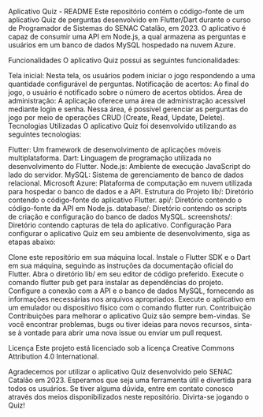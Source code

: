 Aplicativo Quiz - README
Este repositório contém o código-fonte de um aplicativo Quiz de perguntas desenvolvido em Flutter/Dart durante o curso de Programador de Sistemas do SENAC Catalão, em 2023. O aplicativo é capaz de consumir uma API em Node.js, a qual armazena as perguntas e usuários em um banco de dados MySQL hospedado na nuvem Azure.

Funcionalidades
O aplicativo Quiz possui as seguintes funcionalidades:

Tela inicial: Nesta tela, os usuários podem iniciar o jogo respondendo a uma quantidade configurável de perguntas.
Notificação de acertos: Ao final do jogo, o usuário é notificado sobre o número de acertos obtidos.
Área de administração: A aplicação oferece uma área de administração acessível mediante login e senha. Nessa área, é possível gerenciar as perguntas do jogo por meio de operações CRUD (Create, Read, Update, Delete).
Tecnologias Utilizadas
O aplicativo Quiz foi desenvolvido utilizando as seguintes tecnologias:

Flutter: Um framework de desenvolvimento de aplicações móveis multiplataforma.
Dart: Linguagem de programação utilizada no desenvolvimento do Flutter.
Node.js: Ambiente de execução JavaScript do lado do servidor.
MySQL: Sistema de gerenciamento de banco de dados relacional.
Microsoft Azure: Plataforma de computação em nuvem utilizada para hospedar o banco de dados e a API.
Estrutura do Projeto
lib/: Diretório contendo o código-fonte do aplicativo Flutter.
api/: Diretório contendo o código-fonte da API em Node.js.
database/: Diretório contendo os scripts de criação e configuração do banco de dados MySQL.
screenshots/: Diretório contendo capturas de tela do aplicativo.
Configuração
Para configurar o aplicativo Quiz em seu ambiente de desenvolvimento, siga as etapas abaixo:

Clone este repositório em sua máquina local.
Instale o Flutter SDK e o Dart em sua máquina, seguindo as instruções da documentação oficial do Flutter.
Abra o diretório lib/ em seu editor de código preferido.
Execute o comando flutter pub get para instalar as dependências do projeto.
Configure a conexão com a API e o banco de dados MySQL, fornecendo as informações necessárias nos arquivos apropriados.
Execute o aplicativo em um emulador ou dispositivo físico com o comando flutter run.
Contribuição
Contribuições para melhorar o aplicativo Quiz são sempre bem-vindas. Se você encontrar problemas, bugs ou tiver ideias para novos recursos, sinta-se à vontade para abrir uma nova issue ou enviar um pull request.

Licença
Este projeto está licenciado sob a licença Creative Commons Attribution 4.0 International.

Agradecemos por utilizar o aplicativo Quiz desenvolvido pelo SENAC Catalão em 2023. Esperamos que seja uma ferramenta útil e divertida para todos os usuários. Se tiver alguma dúvida, entre em contato conosco através dos meios disponibilizados neste repositório. Divirta-se jogando o Quiz! 
